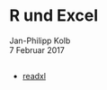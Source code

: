 # R und Excel
Jan-Philipp Kolb  
7 Februar 2017  



## 

- [readxl](https://www.r-bloggers.com/get-data-out-of-excel-and-into-r-with-readxl/)

